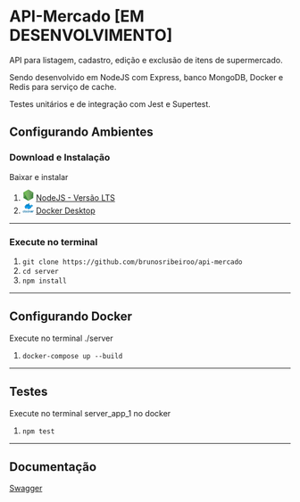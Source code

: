 # API-Mercado [EM DESENVOLVIMENTO]

API para listagem, cadastro, edição e exclusão de itens de supermercado.

Sendo desenvolvido em NodeJS com Express, banco MongoDB, Docker e Redis para serviço de cache.

Testes unitários e de integração com Jest e Supertest.

## Configurando Ambientes

### Download e Instalação 
Baixar e instalar
1.  <code><img height="20" src="https://raw.githubusercontent.com/github/explore/80688e429a7d4ef2fca1e82350fe8e3517d3494d/topics/nodejs/nodejs.png"></code> [NodeJS - Versão LTS](https://nodejs.org/pt-br/download/)
2.  <code><img height="20" src="https://raw.githubusercontent.com/github/explore/80688e429a7d4ef2fca1e82350fe8e3517d3494d/topics/docker/docker.png"></code> [Docker Desktop](https://www.docker.com/products/docker-desktop)
--------------------------------------------------------------------------

### Execute no terminal 
1.  ```git clone https://github.com/brunosribeiroo/api-mercado```
2.  ```cd server```
3.  ```npm install```
--------------------------------------------------------------------------
## Configurando Docker
Execute no terminal ./server
1. ```docker-compose up --build```
--------------------------------------------------------------------------
## Testes
Execute no terminal server_app_1 no docker
1.  ```npm test```
--------------------------------------------------------------------------
## Documentação
[Swagger](http://localhost:3000/doc)



